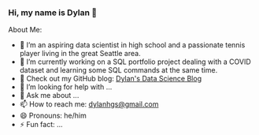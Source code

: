 ### Hi, my name is Dylan 👋

<!--
**dylans0ng/dylans0ng** is a ✨ _special_ ✨ repository because its `README.md` (this file) appears on your GitHub profile.-->


About Me:
- 🔭 I’m an aspiring data scientist in high school and a passionate tennis player living in the great Seattle area. 
- 📖 I’m currently working on a SQL portfolio project dealing with a COVID dataset and learning some SQL commands at the same time.  
- 👯 Check out my GitHub blog: [Dylan's Data Science Blog](dylans0ng.github.io)
- 🤔 I’m looking for help with ...
- 💬 Ask me about ...
- 📫 How to reach me: dylanhgs@gmail.com
- 😄 Pronouns: he/him
- ⚡ Fun fact: ...
